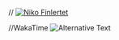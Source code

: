 //
[![Niko Finlertet](https://readme-typing-svg.demolab.com/?lines=Niko+Finlertet&color=de4c8a)]()



//WakaTime
<img
  src="https://github.com/NikoFinlertet/WakaTimeAPI_Key/blob/main/README.md"
  alt="Alternative Text"
/>
